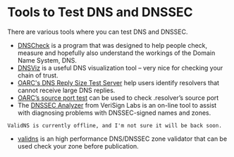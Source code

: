 # Tools to Test DNS and DNSSEC

There are various tools where you can test DNS and DNSSEC.

- [DNSCheck](http://dnscheck.iis.se/) is a program that was designed to help people check, measure and hopefully also understand the workings of the Domain Name System, DNS.
- [DNSViz](http://dnsviz.net/) is a useful DNS visualization tool – very nice for checking your chain of trust.
- [OARC's DNS Reply Size Test Server](https://www.dns-oarc.net/oarc/services/replysizetest) help users identify resolvers that cannot receive large DNS replies.
- [OARC’s source port test](https://www.dns-oarc.net/oarc/services/porttest) can be used to check .resolver’s source port
- The [DNSSEC Analyzer](http://dnssec-debugger.verisignlabs.com/) from VeriSign Labs is an on-line tool to assist with diagnosing problems with DNSSEC-signed names and zones.

```comment
ValidNS is currently offline, and I'm not sure it will be back soon.
````

- [validns](http://www.validns.net/) is an high performance DNS/DNSSEC zone validator that can be used check your zone before publication.
